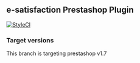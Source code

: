 ## e-satisfaction Prestashop Plugin

[![StyleCI](https://github.styleci.io/repos/99706688/shield?branch=1.7)](https://github.styleci.io/repos/99706688)

### Target versions

This branch is targeting prestashop v1.7
